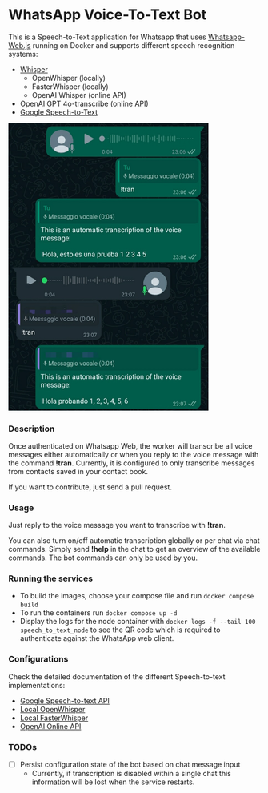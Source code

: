 # WhatsApp Voice-To-Text Bot

This is a Speech-to-Text application for Whatsapp that
uses [Whatsapp-Web.js](https://github.com/pedroslopez/whatsapp-web.js) running on Docker and supports different speech
recognition systems:

- [Whisper](https://github.com/openai/whisper)
    - OpenWhisper (locally)
    - FasterWhisper (locally)
    - OpenAI Whisper (online API)
- OpenAI GPT 4o-transcribe (online API)
- [Google Speech-to-Text](https://cloud.google.com/speech-to-text)

<p>
  <img src="https://github.com/altbert/Whatsapp_speech_to_text/raw/main/media/Screenshot.jpg" width="400" title="Example">
</p>

### Description

Once authenticated on Whatsapp Web, the worker will transcribe all voice messages either automatically or when you reply
to the voice message with the command **!tran**. Currently, it is configured to only transcribe messages from contacts
saved in
your contact book.

If you want to contribute, just send a pull request.

### Usage

Just reply to the voice message you want to transcribe with **!tran**.

You can also turn on/off automatic transcription globally or per chat via chat commands.
Simply send **!help** in the chat to get an overview of the available commands. The bot commands can only be used by
you.

### Running the services

- To build the images, choose your compose file and run ```docker compose build```
- To run the containers run ```docker compose up -d```
- Display the logs for the node container with ```docker logs -f --tail 100 speech_to_text_node``` to see the QR code
  which is required to authenticate against the WhatsApp web client.

### Configurations

Check the detailed documentation of the different Speech-to-text implementations:

- [Google Speech-to-text API](./speech_google.md)
- [Local OpenWhisper](./speech_open-whisper.md)
- [Local FasterWhisper](./speech_faster-whisper.md)
- [OpenAI Online API](./speech_openai-online-api.md)

### TODOs

- [ ] Persist configuration state of the bot based on chat message input
    - Currently, if transcription is disabled within a single chat this information will be lost when the service
      restarts.